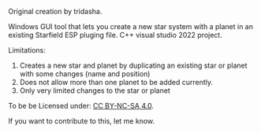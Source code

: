 Original creation by tridasha.

Windows GUI tool that lets you create a new star system with a planet in an existing Starfield ESP pluging file.
C++ visual studio 2022 project.

Limitations:
1. Creates a new star and planet by duplicating an existing star or planet with some changes (name and position)
2. Does not allow more than one planet to be added currently.
3. Only very limited changes to the star or planet

To be be Licensed under: [CC BY-NC-SA 4.0](https://pages.github.com/](https://creativecommons.org/licenses/by-nc-sa/4.0/)).

If you want to contribute to this, let me know.
